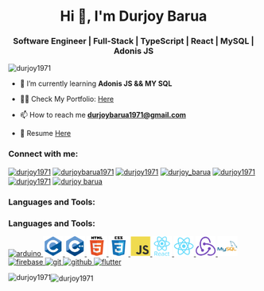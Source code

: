 <h1 align="center">Hi 👋, I'm Durjoy Barua</h1>
<h3 align="center">Software Engineer | Full-Stack | TypeScript | React | MySQL | Adonis JS </h3>

<p align="left"> <img src="https://komarev.com/ghpvc/?username=durjoy1971&label=Profile%20views&color=0b9c28&style=plastic" alt="durjoy1971" /> </p>

- 🌱 I’m currently learning **Adonis JS && MY SQL**

- 👨‍💻 Check My Portfolio: [Here](https://durjoybarua.netlify.app/home)

- 📫 How to reach me **durjoybarua1971@gmail.com**

- 📄 Resume [Here](https://drive.google.com/file/d/13Y-NxIwdtoOgBvTEwErfCNLXpgofgt6w/view?usp=sharing)

<h3 align="left">Connect with me:</h3>
<p align="left">
<a href="https://linkedin.com/in/durjoy1971" target="blank"><img align="center" src="https://raw.githubusercontent.com/rahuldkjain/github-profile-readme-generator/master/src/images/icons/Social/linked-in-alt.svg" alt="durjoy1971" height="30" width="40" /></a>
<a href="https://fb.com/durjoybarua1971" target="blank"><img align="center" src="https://raw.githubusercontent.com/rahuldkjain/github-profile-readme-generator/master/src/images/icons/Social/facebook.svg" alt="durjoybarua1971" height="30" width="40" /></a>
<a href="https://www.codechef.com/users/durjoy1971" target="blank"><img align="center" src="https://img.icons8.com/?size=512&id=LnZMjt9rZC3d&format=png" alt="durjoy1971" height="30" width="40" /></a>
<a href="https://www.hackerrank.com/durjoy_barua" target="blank"><img align="center" src="https://img.icons8.com/?size=512&id=h5EUmNCXhSH0&format=png" alt="durjoy_barua" height="30" width="40" /></a>
<a href="https://codeforces.com/profile/durjoy1971" target="blank"><img align="center" src="https://raw.githubusercontent.com/rahuldkjain/github-profile-readme-generator/master/src/images/icons/Social/codeforces.svg" alt="durjoy1971" height="30" width="40" /></a>
<a href="https://www.leetcode.com/durjoy1971" target="blank"><img align="center" src="https://raw.githubusercontent.com/rahuldkjain/github-profile-readme-generator/master/src/images/icons/Social/leet-code.svg" alt="durjoy1971" height="30" width="40" /></a>
<a href="https://www.hackerearth.com/durjoy barua" target="blank"><img align="center" src="https://raw.githubusercontent.com/rahuldkjain/github-profile-readme-generator/master/src/images/icons/Social/hackerearth.svg" alt="durjoy barua" height="30" width="40" /></a>
</p>

<h3 align="left">Languages and Tools:</h3>
<h3 align="left">Languages and Tools:</h3>
<p align="left"> 
  <a href="https://www.arduino.cc/" target="_blank" rel="noreferrer"> <img src="https://cdn.worldvectorlogo.com/logos/arduino-1.svg" alt="arduino" width="40" height="40"/> </a> 
  <a href="https://www.cprogramming.com/" target="_blank" rel="noreferrer"> <img src="https://raw.githubusercontent.com/devicons/devicon/master/icons/c/c-original.svg" alt="c" width="40" height="40"/> </a> 
  <a href="https://www.w3schools.com/cpp/" target="_blank" rel="noreferrer"> <img src="https://raw.githubusercontent.com/devicons/devicon/master/icons/cplusplus/cplusplus-original.svg" alt="cplusplus" width="40" height="40"/> </a> 
  <a href="https://www.w3schools.com/html/" target="_blank" rel="noreferrer"> <img src="https://raw.githubusercontent.com/devicons/devicon/master/icons/html5/html5-original-wordmark.svg" alt="html5" width="40" height="40"/> </a> 
  <a href="https://www.w3schools.com/css/" target="_blank" rel="noreferrer"> <img src="https://raw.githubusercontent.com/devicons/devicon/master/icons/css3/css3-original-wordmark.svg" alt="css3" width="40" height="40"/> </a> 
  <a href="https://developer.mozilla.org/en-US/docs/Web/JavaScript" target="_blank" rel="noreferrer"> <img src="https://raw.githubusercontent.com/devicons/devicon/master/icons/javascript/javascript-original.svg" alt="javascript" width="40" height="40"/> </a> 
  <a href="https://reactjs.org/" target="_blank" rel="noreferrer"> <img src="https://raw.githubusercontent.com/devicons/devicon/master/icons/react/react-original-wordmark.svg" alt="react" width="40" height="40"/> </a> 
  <a href="https://reactnative.dev/" target="_blank" rel="noreferrer"> <img src="https://raw.githubusercontent.com/devicons/devicon/master/icons/react/react-original.svg" alt="react-native" width="40" height="40"/> </a> 
  <a href="https://redux.js.org/" target="_blank" rel="noreferrer"> <img src="https://raw.githubusercontent.com/devicons/devicon/master/icons/redux/redux-original.svg" alt="redux-toolkit" width="40" height="40"/> </a> 
  <a href="https://www.mysql.com/" target="_blank" rel="noreferrer"> <img src="https://raw.githubusercontent.com/devicons/devicon/master/icons/mysql/mysql-original-wordmark.svg" alt="mysql" width="40" height="40"/> </a> 
  <a href="https://firebase.google.com/" target="_blank" rel="noreferrer"> <img src="https://www.vectorlogo.zone/logos/firebase/firebase-icon.svg" alt="firebase" width="40" height="40"/> </a> 
  <a href="https://git-scm.com/" target="_blank" rel="noreferrer"> <img src="https://www.vectorlogo.zone/logos/git-scm/git-scm-icon.svg" alt="git" width="40" height="40"/> </a> 
  <a href="https://github.com/" target="_blank" rel="noreferrer"> <img src="https://www.vectorlogo.zone/logos/github/github-icon.svg" alt="github" width="40" height="40"/> </a> 
  <a href="https://flutter.dev/" target="_blank" rel="noreferrer"> <img src="https://www.vectorlogo.zone/logos/flutterio/flutterio-icon.svg" alt="flutter" width="40" height="40"/> </a> 
</p>


<p><img align="left" src="https://github-readme-stats.vercel.app/api/top-langs?username=durjoy1971&show_icons=true&locale=en&layout=compact" alt="durjoy1971" /></p>


<p><img align="center" src="https://github-readme-streak-stats.herokuapp.com/?user=durjoy1971&" alt="durjoy1971" /></p>
